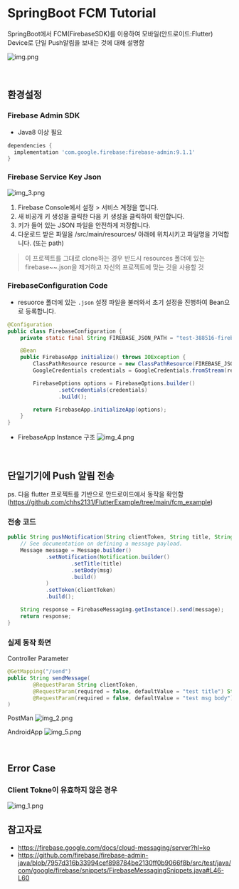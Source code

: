# SpringBoot FCM Tutorial
SpringBoot에서 FCM(FirebaseSDK)를 이용하여 모바일(안드로이드:Flutter) Device로 단일 Push알림을 보내는 것에 대해 설명함

![img.png](readme-file/img.png)


<br/>

## 환경설정
### Firebase Admin SDK
- Java8 이상 필요
```groovy
dependencies {
  implementation 'com.google.firebase:firebase-admin:9.1.1'
}
```



### Firebase Service Key Json
![img_3.png](readme-file/img_3.png)
1. Firebase Console에서 설정 > 서비스 계정을 엽니다.
2. 새 비공개 키 생성을 클릭한 다음 키 생성을 클릭하여 확인합니다.
3. 키가 들어 있는 JSON 파일을 안전하게 저장합니다.
4. 다운로드 받은 파일을 /src/main/resources/ 아래에 위치시키고 파일명을 기억합니다. (또는 path)
> 이 프로젝트를 그대로 clone하는 경우 반드시 resources 폴더에 있는 firebase~~.json을 제거하고 자신의 프로젝트에 맞는 것을 사용할 것

### FirebaseConfiguration Code
- resuorce 폴더에 있는 `.json` 설정 파일을 불러와서 초기 설정을 진행하여 Bean으로 등록합니다.
```java
@Configuration
public class FirebaseConfiguration {
    private static final String FIREBASE_JSON_PATH = "test-388516-firebase-adminsdk-abcdefghijk.json";

    @Bean
    public FirebaseApp initialize() throws IOException {
        ClassPathResource resource = new ClassPathResource(FIREBASE_JSON_PATH);
        GoogleCredentials credentials = GoogleCredentials.fromStream(resource.getInputStream());

        FirebaseOptions options = FirebaseOptions.builder()
                .setCredentials(credentials)
                .build();

        return FirebaseApp.initializeApp(options);
    }
}
```

- FirebaseApp Instance 구조
![img_4.png](readme-file/img_4.png)


<br/>

## 단일기기에 Push 알림 전송
ps. 다음 flutter 프로젝트를 기반으로 안드로이드에서 동작을 확인함 (https://github.com/chhs2131/FlutterExample/tree/main/fcm_example)

### 전송 코드
```java
public String pushNotification(String clientToken, String title, String msg) throws FirebaseMessagingException {
    // See documentation on defining a message payload.
    Message message = Message.builder()
            .setNotification(Notification.builder()
                    .setTitle(title)
                    .setBody(msg)
                    .build()
            )
            .setToken(clientToken)
            .build();

    String response = FirebaseMessaging.getInstance().send(message);
    return response;
}
```

### 실제 동작 화면
Controller Parameter
```java
@GetMapping("/send")
public String sendMessage(
        @RequestParam String clientToken,
        @RequestParam(required = false, defaultValue = "test title") String title,
        @RequestParam(required = false, defaultValue = "test msg body") String msg
)
```

PostMan
![img_2.png](readme-file/img_2.png)

AndroidApp
![img_5.png](readme-file/img_5.png)


<br/>

## Error Case


### Client Tokne이 유효하지 않은 경우
![img_1.png](readme-file/img_1.png)

## 참고자료
- https://firebase.google.com/docs/cloud-messaging/server?hl=ko
- https://github.com/firebase/firebase-admin-java/blob/7957d316b33994cef898784be2130ff0b9066f8b/src/test/java/com/google/firebase/snippets/FirebaseMessagingSnippets.java#L46-L60
